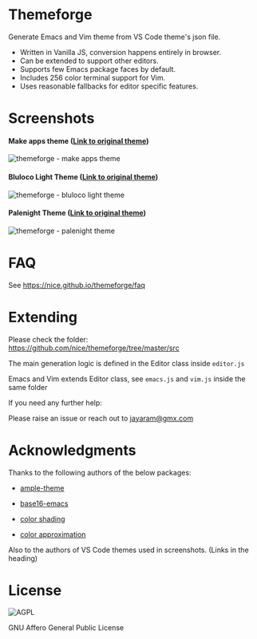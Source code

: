 # Themeforge

Generate Emacs and Vim theme from VS Code theme's json file.

- Written in Vanilla JS, conversion happens entirely in browser.
- Can be extended to support other editors.
- Supports few Emacs package faces by default.
- Includes 256 color terminal support for Vim.
- Uses reasonable fallbacks for editor specific features.

# Screenshots

#### Make apps theme ([Link to original theme](https://marketplace.visualstudio.com/items?itemName=dannyconnell.make-apps-theme))
![themeforge - make apps theme](https://res.cloudinary.com/dur0cxkf0/image/upload/r_6/v1674029646/themeforge/themeforge-make-apps-theme_csfmgr.png "themeforge make apps theme")

#### Bluloco Light Theme ([Link to original theme](https://marketplace.visualstudio.com/items?itemName=uloco.theme-bluloco-light))
![themeforge - bluloco light theme](https://res.cloudinary.com/dur0cxkf0/image/upload/r_6/v1674029646/themeforge/themeforge-bluloco-light-theme_ujssoi.png "themeforge make apps theme")

#### Palenight Theme ([Link to original theme](https://marketplace.visualstudio.com/items?itemName=whizkydee.material-palenight-theme))
![themeforge - palenight theme](https://res.cloudinary.com/dur0cxkf0/image/upload/r_6/v1674029646/themeforge/themeforge-palenight-theme_auwuqg.png "themeforge make apps theme")


# FAQ

See https://nice.github.io/themeforge/faq

# Extending

Please check the folder: https://github.com/nice/themeforge/tree/master/src

The main generation logic is defined in the Editor class inside `editor.js`

Emacs and Vim extends Editor class, see `emacs.js` and `vim.js` inside the same folder

If you need any further help:

Please raise an issue or reach out to jayaram@gmx.com

# Acknowledgments

Thanks to the following authors of the below packages:

- [ample-theme](https://github.com/jordonbiondo/ample-theme)

- [base16-emacs](https://github.com/tinted-theming/base16-emacs)

- [color shading](https://stackoverflow.com/a/62640342/2102830)

- [color approximation](https://stackoverflow.com/a/11770026/2102830)

Also to the authors of VS Code themes used in screenshots. (Links in the heading)

# License

![AGPL](https://res.cloudinary.com/dur0cxkf0/image/upload/v1673972387/themeforge/agplv3-with-text-162x68_q971qo.png "AGPL")

GNU Affero General Public License
